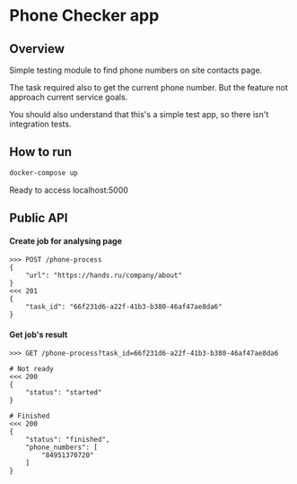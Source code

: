 # Phone Checker app

## Overview

Simple testing module to find phone numbers on site contacts page.

The task required also to get the current phone number. But the feature not approach current service goals.

You should also understand that this's a simple test app, so there isn't integration tests.

## How to run

```bash
docker-compose up
```

Ready to access localhost:5000

## Public API

#### Create job for analysing page
```
>>> POST /phone-process
{
	"url": "https://hands.ru/company/about"
}
<<< 201
{
    "task_id": "66f231d6-a22f-41b3-b380-46af47ae8da6"
}
```
#### Get job's result
```
>>> GET /phone-process?task_id=66f231d6-a22f-41b3-b380-46af47ae8da6

# Not ready
<<< 200
{
    "status": "started"
}

# Finished
<<< 200
{
    "status": "finished",
    "phone_numbers": [
        "84951370720"
    ]
}
```
